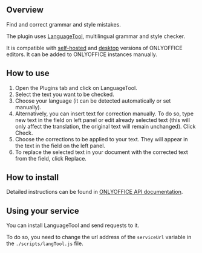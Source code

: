 ## Overview

Find and correct grammar and style mistakes.

The plugin uses [LanguageTool](https://languagetool.org/), multilingual grammar and style checker.

It is compatible with [self-hosted](https://github.com/ONLYOFFICE/DocumentServer) and [desktop](https://github.com/ONLYOFFICE/DesktopEditors) versions of ONLYOFFICE editors. It can be added to ONLYOFFICE instances manually.

## How to use

1. Open the Plugins tab and click on LanguageTool.
2. Select the text you want to be checked.
3. Choose your language (it can be detected automatically or set manually). 
4. Alternatively, you can insert text for correction manually. To do so, type new text in the field on left panel or edit already selected text (this will only affect the translation, the original text will remain unchanged). Click Check.
5. Choose the corrections to be applied to your text. They will appear in the text in the field on the left panel. 
6. To replace the selected text in your document with the corrected text from the field, click Replace.

## How to install

Detailed instructions can be found in [ONLYOFFICE API documentation](https://api.onlyoffice.com/plugin/installation).

## Using your service

You can install LanguageTool and send requests to it. 

To do so, you need to change the url address of the `serviceUrl` variable in the `./scripts/langTool.js` file.
